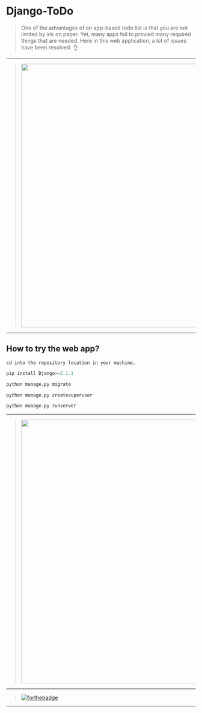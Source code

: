 Django-ToDo
======
> One of the advantages of an app-based todo list is that you are not limited by ink on paper. Yet, many apps fail to provied many required things that are needed.
Here in this web application, a lot of issues have been resolved. :ok_hand:

---

> <img src="https://i.ibb.co/XDhpqjs/weather.png" width="700" />

---

How to try the web app?
------
```
cd into the repository location in your machine.
```
```python
pip install Django==3.1.1
```
```python
python manage.py migrate
```
```python
python manage.py createsuperuser
```
```python
python manage.py runserver
```
---

> <img src="https://images.unsplash.com/photo-1540350394557-8d14678e7f91?ixlib=rb-1.2.1&ixid=MXwxMjA3fDB8MHxwaG90by1wYWdlfHx8fGVufDB8fHw%3D&auto=format&fit=crop&w=1489&q=80" width="700" />

---

> [![forthebadge](https://forthebadge.com/images/badges/made-with-python.svg)](https://github.com/debugleader/Django-ToDo)

---
